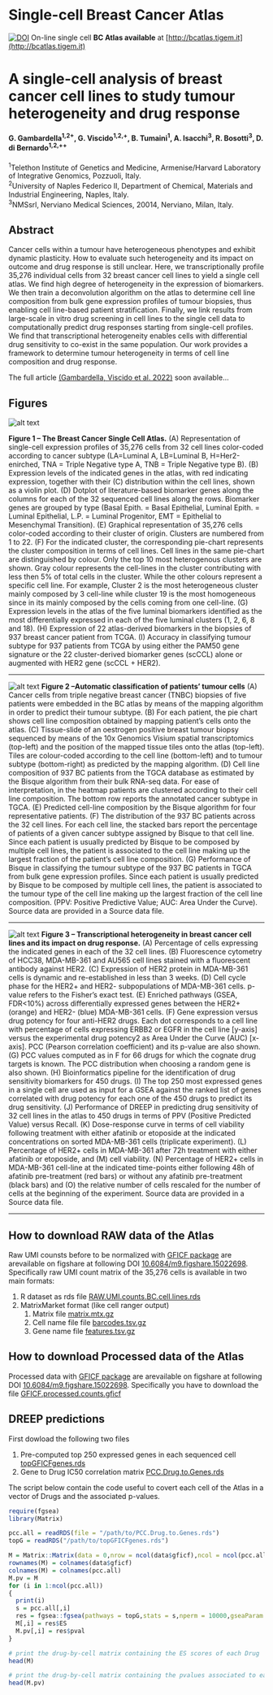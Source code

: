 # Single-cell Breast Cancer Atlas
[![DOI](https://zenodo.org/badge/362182268.svg)](https://zenodo.org/badge/latestdoi/362182268)
On-line single cell <b>BC Atlas available</b> at [http://bcatlas.tigem.it](http://bcatlas.tigem.it)

# A single-cell analysis of breast cancer cell lines to study tumour heterogeneity and drug response
#### G. Gambardella<sup>1,2+</sup>, G. Viscido<sup>1,2,+</sup>, B. Tumaini<sup>1</sup>, A. Isacchi<sup>3</sup>, R. Bosotti<sup>3</sup>, D. di Bernardo<sup>1,2,++</sup>

<sup>1</sup>Telethon Institute of Genetics and Medicine, Armenise/Harvard Laboratory of Integrative Genomics, Pozzuoli, Italy.  
<sup>2</sup>University of Naples Federico II, Department of Chemical, Materials and Industrial Engineering, Naples, Italy.  
<sup>3</sup>NMSsrl, Nerviano Medical Sciences, 20014, Nerviano, Milan, Italy.

## Abstract
Cancer cells within a tumour have heterogeneous phenotypes and exhibit dynamic plasticity. How to evaluate such heterogeneity and its impact on outcome and drug response is still unclear. Here, we transcriptionally profile 35,276 individual cells from 32 breast cancer cell lines to yield a single cell atlas. We find high degree of heterogeneity in the expression of biomarkers. We then train a deconvolution algorithm on the atlas to determine cell line composition from bulk gene expression profiles of tumour biopsies, thus enabling cell line-based patient stratification. Finally, we link results from large-scale in vitro drug screening in cell lines to the single cell data to computationally predict drug responses starting from single-cell profiles. We find that transcriptional heterogeneity enables cells with differential drug sensitivity to co-exist in the same population. Our work provides a framework to determine tumour heterogeneity in terms of cell line composition and drug response.

The full article [(Gambardella, Viscido et al. 2022)](https://) soon available...

## Figures

![alt text](https://github.com/dibbelab/singlecell_bcatlas/blob/main/figures/Figure_01.png?raw=true)

<b>Figure 1 – The Breast Cancer Single Cell Atlas.</b> (A) Representation of single-cell expression profiles of 35,276 cells from 32 cell lines color-coded according to cancer subtype (LA=Luminal A, LB=Luminal B, H=Her2-enirched, TNA = Triple Negative type A, TNB = Triple Negative type B). (B) Expression levels of the indicated genes in the atlas, with red indicating expression, together with their (C) distribution within the cell lines, shown as a violin plot. (D) Dotplot of literature-based biomarker genes along the columns for each of the 32 sequenced cell lines along the rows. Biomarker genes are grouped by type (Basal Epith. = Basal Epithelial, Luminal Epith. = Luminal Epithelial, L.P. = Luminal Progenitor, EMT = Epithelial to Mesenchymal Transition). (E) Graphical representation of 35,276 cells color-coded according to their cluster of origin. Clusters are numbered from 1 to 22. (F) For the indicated cluster, the corresponding pie-chart represents the cluster composition in terms of cell lines. Cell lines in the same pie-chart are distinguished by colour. Only the top 10 most heterogenous clusters are shown. Gray colour represents the cell-lines in the cluster contributing with less then 5% of total cells in the cluster. While the other colours represent a specific cell line. For example, Cluster 2 is the most heterogeneous cluster mainly composed by 3 cell-line while cluster 19 is the most homogeneous since in its mainly composed by the cells coming from one cell-line. (G) Expression levels in the atlas of the five luminal biomarkers identified as the most differentially expressed in each of the five luminal clusters (1, 2, 6, 8 and 18). (H) Expression of 22 atlas-derived biomarkers in the biopsies of 937 breast cancer patient from TCGA. (I) Accuracy in classifying tumour subtype for 937 patients from TCGA by using either the PAM50 gene signature or the 22 cluster-derived  biomarker genes (scCCL) alone or augmented with HER2 gene (scCCL + HER2).
<hr/>

![alt text](https://github.com/dibbelab/singlecell_bcatlas/blob/main/figures/Figure_02.png?raw=true)
<b>Figure 2 –Automatic classification of patients’ tumour cells</b> (A) Cancer cells from triple negative breast cancer (TNBC) biopsies of five patients were embedded in the BC atlas by means of the mapping algorithm in order to predict their tumour subtype. (B) For each patient, the pie chart shows  cell line composition obtained by mapping patient’s cells onto the atlas. (C) Tissue-slide of an oestrogen positive breast tumour biopsy sequenced by means of the 10x Genomics Visium spatial transcriptomics (top-left) and the position of the mapped tissue tiles onto the atlas (top-left). Tiles are colour-coded according to the cell line (bottom-left) and to tumour subtype (bottom-right) as predicted by the mapping algorithm. (D) Cell line composition of 937 BC patients from the TGCA database as estimated by the Bisque algorithm from their bulk RNA-seq data. For ease of interpretation, in the heatmap patients are clustered according to their cell line composition. The bottom row reports the annotated cancer subtype in TGCA. (E) Predicted cell-line composition by the Bisque algorithm for four representative patients. (F) The distribution of the 937 BC patients across the 32 cell lines. For each cell line, the stacked  bars report the percentage of patients of a given cancer subtype assigned by Bisque to that cell line. Since each patient is usually predicted by Bisque to be composed by multiple cell lines, the patient is associated to the cell line making up  the largest fraction  of the patient’s cell line composition. (G) Performance of Bisque in classifying the tumour subtype of the 937 BC patients in TGCA from bulk gene expression profiles. Since each patient is usually predicted by Bisque to be composed by multiple cell lines, the patient is associated to the tumour type of the cell line making up  the largest fraction  of the cell line composition. (PPV: Positive Predictive Value; AUC: Area Under the Curve). Source data are provided in a Source data file.
<hr/>

![alt text](https://github.com/dibbelab/singlecell_bcatlas/blob/main/figures/Figure_03.png?raw=true)
<b>Figure 3 – Transcriptional heterogeneity in breast cancer cell lines and its impact on drug response.</b> (A) Percentage of cells expressing the indicated genes in each of the 32 cell lines. (B) Fluorescence cytometry of HCC38, MDA-MB-361 and AU565 cell lines stained with a fluorescent antibody against HER2. (C) Expression of HER2 protein in MDA-MB-361  cells is dynamic and re-established in less than 3 weeks. (D) Cell cycle phase for the HER2+ and HER2- subpopulations of MDA-MB-361  cells. p-value refers to the Fisher’s exact test. (E) Enriched pathways (GSEA, FDR<10%) across differentially expressed genes between the HER2+ (orange) and HER2- (blue) MDA-MB-361 cells. (F) Gene expression versus drug potency for four anti-HER2 drugs. Each dot corresponds to a cell line with percentage of cells expressing ERBB2 or EGFR in the cell line [y-axis] versus the experimental drug potency2 as Area Under the Curve (AUC) [x-axis]. PCC (Pearson correlation coefficient) and its p-value are also shown. (G) PCC values  computed as in F for 66 drugs for which the cognate drug targets is known. The  PCC distribution when choosing a random gene is also shown. (H) Bioinformatics pipeline for the identification of drug sensitivity biomarkers for 450 drugs. (I) The top 250 most expressed genes in  a single cell are used as input for a GSEA against the ranked list of genes correlated with drug potency for each one of the 450 drugs to predict its drug sensitivity. (J) Performance of DREEP in predicting drug sensitivity of 32 cell lines in the atlas to 450 drugs in terms of PPV (Positive Predicted Value) versus Recall. (K) Dose-response curve in terms of cell viability following treatment with either afatinib or etoposide at the indicated concentrations on sorted MDA-MB-361  cells (triplicate experiment). (L) Percentage of HER2+ cells in MDA-MB-361  after 72h treatment with either afatinib or etoposide, and (M) cell viability. (N) Percentage of HER2+ cells in MDA-MB-361 cell-line at the indicated time-points either following 48h of afatinib pre-treatment (red bars) or without any afatinib pre-treatment (black bars) and (O) the relative number of cells rescaled for the number of cells at the beginning of the experiment. Source data are provided in a Source data file.
<hr/>

## How to download RAW data of the Atlas
Raw UMI counsts before to be normalized with [GFICF package](https://github.com/dibbelab/gficf) are arevailable on figshare at following DOI [10.6084/m9.figshare.15022698](https://figshare.com/articles/dataset/Single_Cell_Breast_Cancer_cell-line_Atlas/15022698). Specifically raw UMI count matrix of the 35,276 cells is available in two main formats:
1. R dataset as rds file [RAW.UMI.counts.BC.cell.lines.rds](https://figshare.com/ndownloader/files/28893384)
2. MatrixMarket format (like cell ranger output)
    1. Matrix file [matrix.mtx.gz](https://figshare.com/ndownloader/files/30469062)
    2. Cell name file file [barcodes.tsv.gz](https://figshare.com/ndownloader/files/30469065)
    3. Gene name file [features.tsv.gz](https://figshare.com/ndownloader/files/30469065)
  
## How to download Processed data of the Atlas
Processed data with [GFICF package](https://github.com/dibbelab/gficf) are arevailable on figshare at following DOI [10.6084/m9.figshare.15022698](https://figshare.com/articles/dataset/Single_Cell_Breast_Cancer_cell-line_Atlas/15022698). Specifically you have to download the file [GFICF.processed.counts.gficf](https://figshare.com/ndownloader/files/33943715)


## DREEP predictions
First dowload the following two files
1. Pre-computed top 250 expressed genes in each sequenced cell [topGFICFgenes.rds](https://www.dropbox.com/s/0oucq3dpc7zig30/topGFICFgenes.rds?dl=0)
2. Gene to Drug IC50 correlation matrix [PCC.Drug.to.Genes.rds](https://www.dropbox.com/s/b4ukgwzb36mzx2b/PCC.Drug.to.Genes.rds?dl=0)

The script below contain the code useful to covert each cell of the Atlas in a vector of Drugs and the associated p-values.

```R
require(fgsea)
library(Matrix)

pcc.all = readRDS(file = "/path/to/PCC.Drug.to.Genes.rds")
topG = readRDS("/path/to/topGFICFgenes.rds")

M = Matrix::Matrix(data = 0,nrow = ncol(data$gficf),ncol = ncol(pcc.all))
rownames(M) = colnames(data$gficf)
colnames(M) = colnames(pcc.all)
M.pv = M
for (i in 1:ncol(pcc.all))
{
  print(i)
  s = pcc.all[,i]
  res = fgsea::fgsea(pathways = topG,stats = s,nperm = 10000,gseaParam = 0,nproc = 6)
  M[,i] = res$ES
  M.pv[,i] = res$pval
}

# print the drug-by-cell matrix containing the ES scores of each Drug
head(M)

# print the drug-by-cell matrix containing the pvalues associated to each ES score in M
head(M.pv)

```
